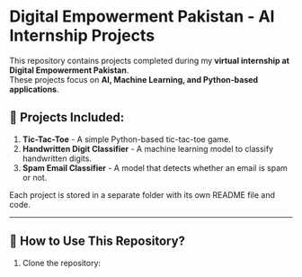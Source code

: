 # Digital Empowerment Pakistan - AI Internship Projects

This repository contains projects completed during my **virtual internship at Digital Empowerment Pakistan**.  
These projects focus on **AI, Machine Learning, and Python-based applications**.

## 📂 Projects Included:
1. **Tic-Tac-Toe** - A simple Python-based tic-tac-toe game.
2. **Handwritten Digit Classifier** - A machine learning model to classify handwritten digits.
3. **Spam Email Classifier** - A model that detects whether an email is spam or not.

Each project is stored in a separate folder with its own README file and code.

---

## 🚀 How to Use This Repository?
1. Clone the repository:
